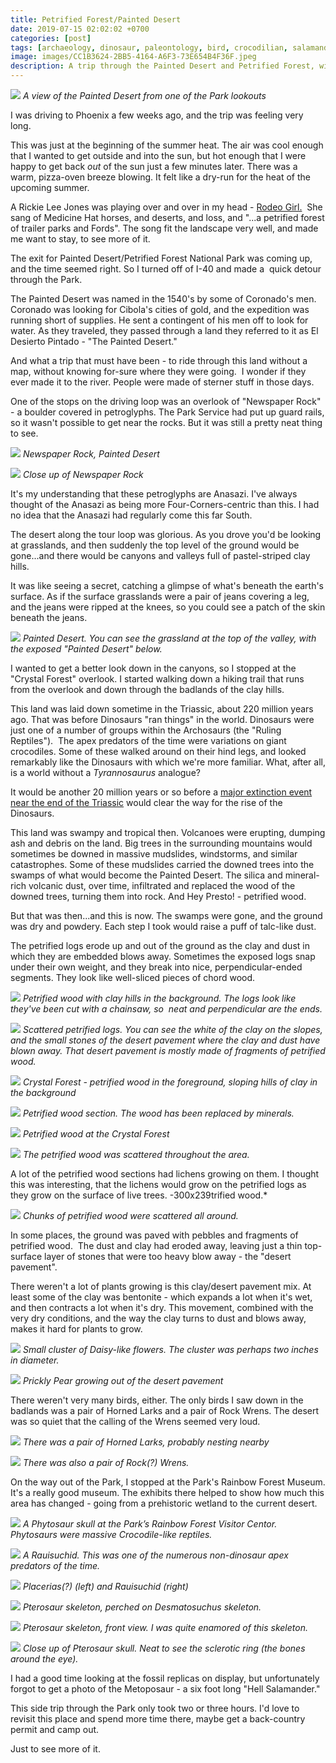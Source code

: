 ```yaml
---
title: Petrified Forest/Painted Desert
date: 2019-07-15 02:02:02 +0700
categories: [post]
tags: [archaeology, dinosaur, paleontology, bird, crocodilian, salamander]
image: images/CC1B3624-2BB5-4164-A6F3-73E654B4F36F.jpeg
description: A trip through the Painted Desert and Petrified Forest, with a stop for fossils
---
```


![](images/CC1B3624-2BB5-4164-A6F3-73E654B4F36F.jpeg) *A view of the Painted Desert from one of the Park lookouts*

I was driving to Phoenix a few weeks ago, and the trip was feeling very long.

This was just at the beginning of the summer heat. The air was cool enough that I wanted to get outside and into the sun, but hot enough that I were happy to get back _out_ of the sun just a few minutes later. There was a warm, pizza-oven breeze blowing. It felt like a dry-run for the heat of the upcoming summer.

A Rickie Lee Jones was playing over and over in my head - [Rodeo Girl.](https://www.youtube.com/watch?v=XZyN6yY4n-k)  She sang of Medicine Hat horses, and deserts, and loss, and "...a petrified forest of trailer parks and Fords". The song fit the landscape very well, and made me want to stay, to see more of it.

The exit for Painted Desert/Petrified Forest National Park was coming up, and the time seemed right. So I turned off of I-40 and made a  quick detour through the Park.


The Painted Desert was named in the 1540's by some of Coronado's men. Coronado was looking for Cibola's cities of gold, and the expedition was running short of supplies. He sent a contingent of his men off to look for water. As they traveled, they passed through a land they referred to it as El Desierto Pintado - "The Painted Desert."

And what a trip that must have been - to ride through this land without a map, without knowing for-sure where they were going.  I wonder if they ever made it to the river. People were made of sterner stuff in those days.

One of the stops on the driving loop was an overlook of "Newspaper Rock" - a boulder covered in petroglyphs. The Park Service had put up guard rails, so it wasn't possible to get near the rocks. But it was still a pretty neat thing to see.

![](images/5BFF286D-453A-40A3-B875-77DA35E1CCDB.jpeg) *Newspaper Rock, Painted Desert*

![](images/85536A60-943B-4F09-977B-82F0B863626D.jpeg) *Close up of Newspaper Rock*

It's my understanding that these petroglyphs are Anasazi. I've always thought of the Anasazi as being more Four-Corners-centric than this. I had no idea that the Anasazi had regularly come this far South.

The desert along the tour loop was glorious. As you drove you'd be looking at grasslands, and then suddenly the top level of the ground would be gone...and there would be canyons and valleys full of pastel-striped clay hills.

It was like seeing a secret, catching a glimpse of what's beneath the earth's surface. As if the surface grasslands were a pair of jeans covering a leg, and the jeans were ripped at the knees, so you could see a patch of the skin beneath the jeans.

![](images/DA7559AF-D620-4ED0-B97A-F8203B484367.jpeg) *Painted Desert. You can see the grassland at the top of the valley, with the exposed "Painted Desert" below.*

I wanted to get a better look down in the canyons, so I stopped at the "Crystal Forest" overlook. I started walking down a hiking trail that runs from the overlook and down through the badlands of the clay hills.

This land was laid down sometime in the Triassic, about 220 million years ago. That was before Dinosaurs "ran things" in the world. Dinosaurs were just one of a number of groups within the Archosaurs (the "Ruling Reptiles").  The apex predators of the time were variations on giant crocodiles. Some of these walked around on their hind legs, and looked remarkably like the Dinosaurs with which we're more familiar. What, after all, is a world without a _Tyrannosaurus_ analogue?

It would be another 20 million years or so before a [major extinction event near the end of the Triassic](https://en.wikipedia.org/wiki/Triassic%E2%80%93Jurassic_extinction_event) would clear the way for the rise of the Dinosaurs.

This land was swampy and tropical then. Volcanoes were erupting, dumping ash and debris on the land. Big trees in the surrounding mountains would sometimes be downed in massive mudslides, windstorms, and similar catastrophes. Some of these mudslides carried the downed trees into the swamps of what would become the Painted Desert. The silica and mineral-rich volcanic dust, over time, infiltrated and replaced the wood of the downed trees, turning them into rock. And Hey Presto! - petrified wood.

But that was then...and this is now. The swamps were gone, and the ground was dry and powdery. Each step I took would raise a puff of talc-like dust.

The petrified logs erode up and out of the ground as the clay and dust in which they are embedded blows away. Sometimes the exposed logs snap under their own weight, and they break into nice, perpendicular-ended segments. They look like well-sliced pieces of chord wood.

![](images/FA041459-A469-4E54-8734-5B5A2996B6E4.jpeg) *Petrified wood with clay hills in the background. The logs look like they've been cut with a chainsaw, so  neat and perpendicular are the ends.*

![](images/37E36110-3188-4663-97E5-5D7A01A737BA.jpeg) *Scattered petrified logs. You can see the white of the clay on the slopes, and the small stones of the desert pavement where the clay and dust have blown away. That desert pavement is mostly made of fragments of petrified wood.*

![](images/4FAB490F-85C8-4680-A107-952E3A0543CE.jpeg) *Crystal Forest - petrified wood in the foreground, sloping hills of clay in the background*

![](images/23CFAE03-1427-4558-A8B6-9F25BB33C68F.jpeg) *Petrified wood section. The wood has been replaced by minerals.*

![](images/5DE26A44-BD78-4B6A-B22C-D0C0E620D7C2.jpeg) *Petrified wood at the Crystal Forest*

![](images/8150B89B-8367-4219-9ECF-87C9E360E36D.jpeg) *The petrified wood was scattered throughout the area.*

A lot of the petrified wood sections had lichens growing on them. I thought this was interesting, that the lichens would grow on the petrified logs as they grow on the surface of live trees.
-300x239trified wood.*

![](images/DC4D3A95-4CFA-4477-91D8-C339A87FA0E6.jpeg) *Chunks of petrified wood were scattered all around.*

In some places, the ground was paved with pebbles and fragments of petrified wood.  The dust and clay had eroded away, leaving just a thin top-surface layer of stones that were too heavy blow away - the "desert pavement".

There weren't a lot of plants growing is this clay/desert pavement mix. At least some of the clay was bentonite - which expands a lot when it's wet, and then contracts a lot when it's dry. This movement, combined with the very dry conditions, and the way the clay turns to dust and blows away, makes it hard for plants to grow.

![](images/C89C3BFF-2699-4D0D-B0DB-188DCFACE473.jpeg) *Small cluster of Daisy-like flowers. The cluster was perhaps two inches in diameter.*

![](images/904CA507-B4F4-4745-AA8D-19460FB4010F.jpeg) *Prickly Pear growing out of the desert pavement*

There weren't very many birds, either. The only birds I saw down in the badlands was a pair of Horned Larks and a pair of Rock Wrens. The desert was so quiet that the calling of the Wrens seemed very loud.

![](images/470984D8-34E9-427A-9BDA-458B53EF2858.jpeg) *There was a pair of Horned Larks, probably nesting nearby*

![](images/84885377-84C7-4139-B43E-50ED570EFAFB-1024x756.jpeg) *There was also a pair of Rock(?) Wrens.*

On the way out of the Park, I stopped at the Park's Rainbow Forest Museum. It's a really good museum. The exhibits there helped to show how much this area has changed - going from a prehistoric wetland to the current desert.

![](images/B85DC95E-0CA2-4FA8-8D1A-CA207B881FF9.jpeg) *A Phytosaur skull at the Park’s Rainbow Forest Visitor Centor. Phytosaurs were massive Crocodile-like reptiles.*

![](images/5080E91B-49BA-4CE2-8E97-782188595F1C.jpeg) *A Rauisuchid. This was one of the numerous non-dinosaur apex predators of the time.*

![](images/DADFD3DC-5A1F-4EEA-A932-633CD74807B7.jpeg) *Placerias(?) (left) and Rauisuchid (right)*

![](images/5C7442D5-0974-4CB8-B127-90A87F50A1D4.jpeg) *Pterosaur skeleton, perched on _Desmatosuchus_ skeleton.*

![](images/614EE6B4-3860-4DE8-AC19-7AC79C59A9EA.jpeg) *Pterosaur skeleton, front view. I was quite enamored of this skeleton.*

![](images/DD6F159C-61BD-40F1-AAFE-17697AE3180B.jpeg) *Close up of Pterosaur skull. Neat to see the sclerotic ring (the bones around the eye).*

I had a good time looking at the fossil replicas on display, but unfortunately forgot to get a photo of the Metoposaur - a six foot long "Hell Salamander."

This side trip through the Park only took two or three hours. I'd love to revisit this place and spend more time there, maybe get a back-country permit and camp out.

Just to see more of it.